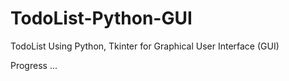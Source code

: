 # TodoList-Python-GUI
TodoList Using Python, Tkinter for Graphical User Interface (GUI)

Progress ...
